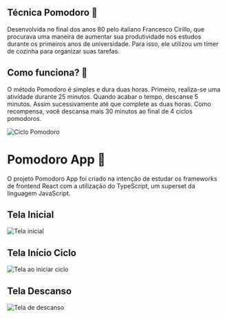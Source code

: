 
## Técnica Pomodoro 🍅
Desenvolvida no final dos anos 80 pelo italiano Francesco Cirillo, que procurava uma maneira de aumentar sua produtividade nos estudos durante os primeiros anos de universidade. Para isso, ele utilizou um timer de cozinha para organizar suas tarefas.

## Como funciona? 🍅
O método Pomodoro é simples e dura duas horas. Primeiro, realiza-se uma atividade durante 25 minutos. Quando acabar o tempo, descanse 5 minutos. Assim sucessivamente até que complete as duas horas. Como recompensa, você descansa mais 30 minutos ao final de 4 ciclos pomodoros.

![Ciclo Pomodoro](https://www.napratica.org.br/wp-content/webp-express/webp-images/uploads/2021/04/ciclo-tecnica-pomodoro-1024x683.jpg.webp)

# Pomodoro App 🍅
O projeto Pomodoro App foi criado na intenção de estudar os frameworks de frontend React com a utilização do TypeScript, um superset da linguagem JavaScript.

## Tela Inicial
![Tela inicial](https://i.imgur.com/pjK4WM2.png)

## Tela Início Ciclo
![Tela ao iniciar ciclo](https://imgur.com/a/04Ff5Ov)

## Tela Descanso
![Tela de descanso](imgur.com/jgM2QX5)
